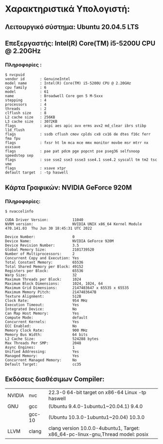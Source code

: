 # Χαρακτηριστικά Υπολογιστή:

## Λειτουργικό σύστημα: Ubuntu 20.04.5 LTS

## Επεξεργαστής: Intel(R) Core(TM) i5-5200U CPU @ 2.20GHz
### Πληροφορίες :
```
$ nvcpuid 
vendor id       : GenuineIntel
model name      : Intel(R) Core(TM) i5-5200U CPU @ 2.20GHz
cpu family      : 6
model           : 61
name            : Broadwell Core gen 5 M-5xxx
stepping        : 4
processors      : 4
threads         : 2
clflush size    : 8
L2 cache size   : 256KB
L3 cache size   : 3072KB
flags           : acpi aes apic avx erms avx2 md_clear ibrs stibp l1d_flush
flags           : ssdb cflush cmov cplds cx8 cx16 de dtes f16c ferr fma fpu
flags           : fxsr ht lm mca mce mmx monitor movbe msr mtrr nx osxsave
flags           : pae pat pdcm pge popcnt pse pseg36 selfsnoop speedstep sep
flags           : sse sse2 sse3 ssse3 sse4.1 sse4.2 syscall tm tm2 tsc vme
flags           : xsave xtpr
default target  : -tp haswell
```
## Κάρτα Γραφικών:  NVIDIA GeForce 920M
### Πληροφορίες:
```
$ nvaccelinfo 
 
CUDA Driver Version:           11040
NVRM version:                  NVIDIA UNIX x86_64 Kernel Module  470.141.03  Thu Jun 30 18:45:31 UTC 2022
 
Device Number:                 0
Device Name:                   NVIDIA GeForce 920M
Device Revision Number:        3.5
Global Memory Size:            2101739520
Number of Multiprocessors:     2
Concurrent Copy and Execution: Yes
Total Constant Memory:         65536
Total Shared Memory per Block: 49152
Registers per Block:           65536
Warp Size:                     32
Maximum Threads per Block:     1024
Maximum Block Dimensions:      1024, 1024, 64
Maximum Grid Dimensions:       2147483647 x 65535 x 65535
Maximum Memory Pitch:          2147483647B
Texture Alignment:             512B
Clock Rate:                    954 MHz
Execution Timeout:             Yes
Integrated Device:             No
Can Map Host Memory:           Yes
Compute Mode:                  default
Concurrent Kernels:            Yes
ECC Enabled:                   No
Memory Clock Rate:             900 MHz
Memory Bus Width:              64 bits
L2 Cache Size:                 524288 bytes
Max Threads Per SMP:           2048
Async Engines:                 1
Unified Addressing:            Yes
Managed Memory:                Yes
Concurrent Managed Memory:     No
Default Target:                cc35
```
## Εκδόσεις διαθέσιμων Compiler:
|   |   |   |
|---|---|---|
|NVIDIA	|nvc    |	22.3-0 64-bit target on x86-64 Linux -tp haswell |
|GNU	  |gcc    |(Ubuntu 9.4.0-1ubuntu1~20.04.1) 9.4.0 |
|	      |gcc-10	|(Ubuntu 10.3.0-1ubuntu1~20.04) 10.3.0|
|LLVM 	|clang	|clang version 10.0.0-4ubuntu1, Target: x86_64-pc-linux-gnu,Thread model: posix|
